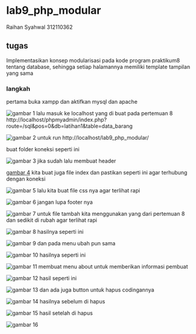 # lab9_php_modular
Raihan Syahwal
312110362</p>
## tugas 
Implementasikan konsep modularisasi pada kode program praktikum8 tentang
database, sehingga setiap halamannya memiliki template tampilan yang sama</p>
### langkah
pertama buka xampp dan aktifkan mysql dan apache </p>
![gambar 1](ss/gambar%201.png)
lalu masuk ke localhost yang di buat pada pertemuan 8 
http://localhost/phpmyadmin/index.php?route=/sql&pos=0&db=latihan1&table=data_barang</p>
![gambar 2](ss/gambar%202.png)
untuk run http://localhost/lab9_php_modular/</p>
buat folder koneksi seperti ini</p>
![gambar 3](ss/gambar%203.png)
jika sudah lalu membuat header </p>
[gambar 4](ss/gambar%204.png)
kita buat juga file index  dan pastikan seperti ini agar terhubung dengan koneksi</p>
![gambar 5](ss/gambar%205.png)
lalu kita buat file css nya agar terlihat rapi </p>
![gambar 6](ss/gambar%206.png)
jangan lupa footer nya </p>
![gambar 7](ss/gambar%207.png)
untuk file tambah kita menggunakan yang dari pertemuan 8 dan sedikit di rubah agar terlihat rapi</p>
![gambar 8](ss/gambar%208.png)
hasilnya seperti ini</p>
![gambar 9](ss/gambar%208.1.png)
dan pada menu ubah pun sama </p>
![gambar 10](ss/gambar%209.png)
hasilnya seperti ini </p>
![gambar 11](ss/gambar%209.1.png)
membuat menu about untuk memberikan informasi pembuat </p>
![gambar 12](ss/gambar%2010.png)
hasil seperti ini </p>
![gambar 13](ss/gambar%2010.1.png)
dan ada juga button untuk hapus 
codingannya </p>
![gambar 14](ss/gambar%2011.png)
hasilnya sebelum di hapus </p>
![gambar 15](ss/gambar%2011.1.png)
hasil setelah di hapus </p>
![gambar 16](ss/gambar%2011.2.png)